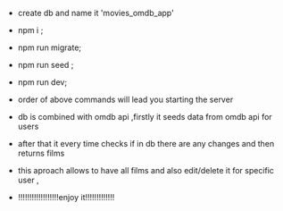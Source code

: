 - create db and name it 'movies_omdb_app'
- npm i ;
- npm run migrate;
- npm run seed ;
- npm run dev;

- order of above commands will lead you starting the server
- db is combined with omdb api ,firstly it seeds  data from omdb api  for users
- after that it every time checks if in db there are any changes and then returns films
- this aproach allows to have all films and also edit/delete it for specific user , 
-  !!!!!!!!!!!!!!!!!!enjoy it!!!!!!!!!!!!!
